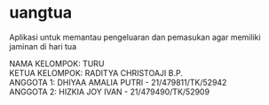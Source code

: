 # uangtua
Aplikasi untuk memantau pengeluaran dan pemasukan agar memiliki jaminan di hari tua

NAMA  KELOMPOK: TURU
<br>KETUA KELOMPOK: RADITYA CHRISTOAJI B.P.
<br>ANGGOTA 1: DHIYAA AMALIA PUTRI - 21/479811/TK/52942
<br>ANGGOTA 2: HIZKIA JOY IVAN - 21/479490/TK/52909
